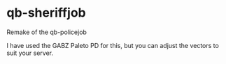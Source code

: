 # qb-sheriffjob
Remake of the qb-policejob

I have used the GABZ Paleto PD for this, but you can adjust the vectors to suit your server.
